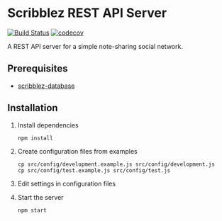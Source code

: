 # Scribblez REST API Server

[![Build Status](https://travis-ci.org/thebinarypenguin/scribblez-rest-api-server.svg?branch=master)](https://travis-ci.org/thebinarypenguin/scribblez-rest-api-server)
[![codecov](https://codecov.io/gh/thebinarypenguin/scribblez-rest-api-server/branch/master/graph/badge.svg)](https://codecov.io/gh/thebinarypenguin/scribblez-rest-api-server)


A REST API server for a simple note-sharing social network.

## Prerequisites

- [scribblez-database](https://github.com/thebinarypenguin/scribblez-database)

## Installation

1. Install dependencies

    ```
    npm install
    ```

2. Create configuration files from examples

    ```
    cp src/config/development.example.js src/config/development.js
    cp src/config/test.example.js src/config/test.js
    ```

3. Edit settings in configuration files

4. Start the server

    ```
    npm start
    ```
